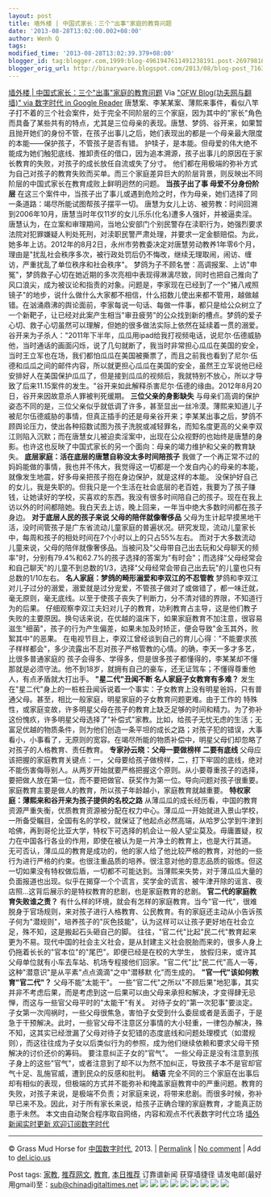 ```yaml
---
layout: post
title: 墙外楼 | 中国式家长：三个"出事"家庭的教育问题
date: '2013-08-28T13:02:00.002+08:00'
author: Wenh Q
tags:
modified_time: '2013-08-28T13:02:39.379+08:00'
blogger_id: tag:blogger.com,1999:blog-4961947611491238191.post-2697981600043619907
blogger_orig_url: http://binaryware.blogspot.com/2013/08/blog-post_7163.html
---
```

[墙外楼 |
中国式家长：三个"出事"家庭的教育问题](http://feedproxy.google.com/~r/chinagfwblog/~3/pUDRx_HWUuM/)
Via ["GFW Blog(功夫网与翻墙)" via 数字时代 in Google
Reader](https://www.blogger.com/blogger.g?blogID=4961947611491238191)
唐慧案、李某某案、薄熙来事件，看似八竿子打不着的三个社会案件，处于完全不同阶层的三个家庭，因为其中的"家长"角色而具备了某些共有的特点，尤其是三位母亲的表现。唐慧、梦鸽、谷开来，如果暂且抛开她们的身份不管，在孩子出事儿之后，她们表现出的都是一个母亲最大限度的本能——保护孩子，不管孩子是否有错。
护犊子，是本能。但母爱的伟大绝不能成为她们触犯底线、推卸责任的借口，因为追本溯源，孩子出事儿的原因在于家长教育的失败，对孩子的成长放任自流或失了分寸。
他们都在用极端的弥补方式为自己对孩子的教育失败而买单。而三个家庭差异巨大的阶层背景，则反映出不同阶层的中国式家长在教育成败上鲜明迥然的问题。
**当孩子出了事 母爱不分身份阶层**
在这三个案件中，当孩子出了事儿或遇到危险之时，作为母亲，她们选择了同一条道路：竭尽所能试图帮孩子摆平一切。
唐慧为女儿上访、被劳教：时间回溯到2006年10月，唐慧当时年仅11岁的女儿乐乐(化名)遭多人强奸，并被逼卖淫。唐慧认为，在立案和审理期间，当地公安部门个别民警存在渎职行为，她强烈要求法院对犯罪嫌疑人判处死刑，对渎职民警严肃处理，并要求一定金额赔偿。为此，她多年上访。2012年的8月2日，永州市劳教委决定对唐慧劳动教养1年零6个月，理由是"扰乱社会秩序多次，被行政处罚后仍不悔改，继续无理取闹，闹访、缠访，严重扰乱了单位秩序和社会秩序"。
梦鸽为子不顾名誉：高调报案、上访"申冤"，梦鸽救子心切在她近期的多次亮相中表现得淋漓尽致，同时也把自己推向了风口浪尖，成为被议论和指责的对象。问题是，李家现在已经到了一个"猪八戒照镜子"的地步，说什么做什么大家都不相信，什么招数儿使出来都不管用，越做越错。在汹涌鼎沸的舆论面前，李家每说一句话、每做一件事，都只是给公众树立了一个新靶子，让已经对此案产生相当"审丑疲劳"的公众找到新的槽点。梦鸽的爱子心切、救子心切虽然可以理解，但她的很多做法实际上依然在延续着一贯的溺爱。
谷开来为子杀人："2011年下半年，瓜瓜用ipad给我打视频电话，说尼尔·伍德威胁他，当时通话的画面闪烁，说了几句就断了，我当时非常担心瓜瓜在美国的安全，当时王立军也在场，我们都怕瓜瓜在美国被撕票了，而且之前我也看到了尼尔·伍德和瓜瓜之间的邮件内容，所以就更担心瓜瓜在美国的安全，虽然王立军说他已经安排好人在美国保护瓜瓜了，但是接到瓜瓜的视频后，我就特别不放心，所以才导致了后来11.15案件的发生。"谷开来如此解释杀害尼尔·伍德的缘由。2012年8月20日，谷开来因故意杀人罪被判死缓期。
**三位父亲的身影缺失**
与母亲们高调的保护姿态不同的是，三位父亲似乎就低调了许多，甚至显出一丝冷漠。薄熙来知道儿子被尼尔伍德威胁的事情，但真正插手的还是母亲谷开来；李某某出事之后，梦鸽不顾舆论压力，使出各种招数试图为孩子洗脱或减轻罪名，而知名度更高的父亲李双江则陷入沉默；而在唐慧女儿被迫卖淫案中，出现在公众视野的也始终是唐慧的身影。也许这也反映了中国式家长的另一个面向：母亲的竭力维护和父亲的教育缺失。
**底层家庭：活在底层的唐慧自称没太多时间陪孩子**
我做了一个再正常不过的妈妈能做的事情，我也并不伟大，我觉得这一切都是一个发自内心的母亲的本能，就像发生地震，好多母亲把孩子抱在身边保护，就是这样的本能。
没保护好自己的女儿，我是失职的。但我只是一个生活在社会底层的老百姓，我要为了孩子赚钱，让她读好的学校，买喜欢的东西。我没有很多时间陪自己的孩子。现在在我上访以外的时间都陪她。我白天去上访，晚上回来，一年当中绝大多数时间都在孩子身边。
**对于底层人民的孩子来说 父母的陪伴就像奢侈品**
父母为生计起早摸黑地干活，没时间管孩子是广东省流动儿童家庭的普遍状况。研究发现，流动儿童家长中，每周和孩子的相处时间在7个小时以上的只占55%左右。
而对于大多数流动儿童来说，父母的陪伴就像奢侈品。当被问及"父母带自己出去玩和父母聊天的频率"时，分别有79.4%和62.7%的孩子选择的答案为"有时会"；而选择"父母经常会和自己聊天"的儿童不到总数的1/3，选择"父母经常会带自己出去玩"的儿童也只有总数的1/10左右。
**名人家庭：梦鸽的畸形溺爱和李双江的不忍管教**
梦鸽和李双江对儿子过分的溺爱，溺爱就是过分宠爱，不管孩子做对了或做错了，都一味迁就，毫无原则，毫无底线。以至于使孩子丧失了判断力，分不清对错的界限，不知道行为的后果。
仔细观察李双江夫妇对儿子的教育，功利教育占主导，这是他们教子失败的主要原因。换句话来说，在优越的温床下，如果家庭教育不加注意，很容易滋生"细菌"，孩子的行为产生偏差，如果未加及时矫正，便会导致"金玉其外，败絮其中"的恶果。
在电视节目上，李双江曾经谈到自己的育儿心得："不能要求孩子样样都会"，多少流露出不忍对孩子严格管教的心情。的确，李天一多才多艺，比很多普通家庭的
孩子会得多、学得多，但是很多孩子都懂得的，李某某却不懂那就是必须守法。他不到18岁，就拥有自己的豪车，还无证驾车；不懂得尊重他人，有点矛盾就大打出手。
**"星二代"丑闻不断 名人家庭子女教育有多难？**
发生在"星二代"身上的一桩桩丑闻诉说着一个事实：子女教育上没有明星爸妈，只有普通父母。甚至，相比一般家庭，明星家庭的子女教育问题更难。由于工作的
特殊性，或家庭变故，许多明星父母在孩子的教育上缺乏足够的时间和精力。为了弥补这份愧疚，许多明星父母选择了"补偿式"家教。比如，给孩子无忧无虑的生活；无富足优越的物质条件，则为他们创造一条平坦的成长之路；对孩子犯的错误，大事看小，小事看了，无原则的宽容。在竭尽所能的物质补偿中，明星父母们却忽略了对孩子的人格教育、责任教育。
**专家孙云晓：父母一要做榜样 二要有底线**
父母应该把握的家庭教育关键点：一，父母要给孩子做榜样，二，打下牢固的底线，绝对不能伤害侮辱别人。从两岁开始就要严格把握这个原则。从小要尊重孩子的选择，要把做人放在第一位，而不要把做官、获奖作为第一位。导向问题对孩子很重要。家庭教育主要是做人的教育，所以孩子年龄越小，家庭教育就越重要。
**特权家庭：薄熙来和谷开来为孩子提供的名校之路**
从薄瓜瓜的成长经历看，中国的教育资源严重失衡，优质教育资源被分配在权力中心。薄瓜瓜一开始就进入景山学校，一所备受瞩目，全国有名的学校，就保证了他起点必然高端，从哈罗公学到牛津到哈佛，再到哥伦比亚大学，特权下可选择的机会让一般人望尘莫及。毋庸置疑，权力在中国各行各业的作用，即使在被认为是一片净土的教育上，也是大行其道。
无可否认，薄瓜瓜的教育是成功的，他的家人给了他比较严格的教育，对他的一些行为进行严格的约束。也很注重品质的培养。很注意对他的意志品质的锻炼。但这一切如果没有特权做后盾，一切都不可能达到。当薄熙来失势，对于薄瓜瓜大量的负面报道也出现。似乎在揭穿一个个谎言，奖学金的谎言、被牛津开除的谣言、夜店照…这背后展示的是特权教育的悲剧，也是家庭教育的悲剧。
**官二代的家庭教育失败谁之责？**
有什么样的环境，就会有怎样的家庭教育。当今"官一代"，很难脱身于官场规则，来对孩子进行人格教育、公民教育。有的家庭还主动从小告诉孩子何为"潜规则"，培养孩子的"灰色技能"，认为这样可以让孩子更好地在社会立足，殊不知，这是搬起石头砸自己的脚。
往往，"官二代"比起"民二代"教育起来更为不易。现代中国的社会主义社会，是从封建主义社会脱胎而来的，很多人身上仍拖着长长的"官本位"的"尾巴"。即便已经是在校的大学生，
放假归来，或许其父母单位就有小车去车站、机场专程接他们回家。"官二代"比"民二代"高人一等，这种"潜意识"是从平素"点点滴滴"之中"潜移默
化"而生成的。
**"官一代"该如何教育"官二代"？**
父母不能"太能干"。
一些"官二代"之所以"不顾后果"地犯事，其实并非不考虑后果，而是考虑到这一后果可以由父母来承担和解决，才变得肆无忌惮，而这与一些官父母平时的"太能干"有关。
对待子女的"第一次犯事"要淡定。
子女第一次闯祸时，一些父母很焦急，害怕子女受到什么委屈或者是丢面子，于是急于干预解决。此时，一些官父母不注意区分事情的大小轻重，一律包办解决，殊不知，这其实已经泄漏了父母对待子女犯错的态度底线和问题处理模式（如潜规则），而这往往成为子女以后类似行为的参照，成为他们继续依赖和要求父母干预解决的讨价还价的筹码。
要注意纠正子女的"官气"。
一些父母正是没有注意到孩子身上的这些"官气"，或者注意到了却不以为然不加纠正，导致孩子本不是官却官气十足、乱施官威，遭到民众的反感和批判。
**结语**
完全不同的三个家庭在出事后却有相似的表现，但极端的方式并不能弥补和掩盖家庭教育中的严重问题。教育的失败，对孩子来说，是极端不负责；对家庭来说，将带来悲剧。而很多时候，弥补早已来不及。因此，对于所有家长来说，给孩子正确合理的家庭教育，才能真正防患于未然。
本文由自动聚合程序取自网络，内容和观点不代表数字时代立场
[墙外新闻实时更新 欢迎订阅数字时代](http://eepurl.com/mstlf)

* * * * *

© Grass Mud Horse for
[中国数字时代](http://chinadigitaltimes.net/chinese), 2013. |
[Permalink](http://chinadigitaltimes.net/chinese/2013/08/%E5%A2%99%E5%A4%96%E6%A5%BC-%E4%B8%AD%E5%9B%BD%E5%BC%8F%E5%AE%B6%E9%95%BF%EF%BC%9A%E4%B8%89%E4%B8%AA%E5%87%BA%E4%BA%8B%E5%AE%B6%E5%BA%AD%E7%9A%84%E6%95%99%E8%82%B2%E9%97%AE/)
| [No
comment](http://chinadigitaltimes.net/chinese/2013/08/%E5%A2%99%E5%A4%96%E6%A5%BC-%E4%B8%AD%E5%9B%BD%E5%BC%8F%E5%AE%B6%E9%95%BF%EF%BC%9A%E4%B8%89%E4%B8%AA%E5%87%BA%E4%BA%8B%E5%AE%B6%E5%BA%AD%E7%9A%84%E6%95%99%E8%82%B2%E9%97%AE/#comments)
| Add to
[del.icio.us](http://del.icio.us/post?url=http://chinadigitaltimes.net/chinese/2013/08/%E5%A2%99%E5%A4%96%E6%A5%BC-%E4%B8%AD%E5%9B%BD%E5%BC%8F%E5%AE%B6%E9%95%BF%EF%BC%9A%E4%B8%89%E4%B8%AA%E5%87%BA%E4%BA%8B%E5%AE%B6%E5%BA%AD%E7%9A%84%E6%95%99%E8%82%B2%E9%97%AE/&title=%E5%A2%99%E5%A4%96%E6%A5%BC%20%7C%20%E4%B8%AD%E5%9B%BD%E5%BC%8F%E5%AE%B6%E9%95%BF%EF%BC%9A%E4%B8%89%E4%B8%AA%E2%80%9C%E5%87%BA%E4%BA%8B%E2%80%9D%E5%AE%B6%E5%BA%AD%E7%9A%84%E6%95%99%E8%82%B2%E9%97%AE%E9%A2%98)

 Post tags:
[家教](http://chinadigitaltimes.net/chinese/tag/%E5%AE%B6%E6%95%99/?category=10466),
[推荐网文](http://chinadigitaltimes.net/chinese/tag/%E6%8E%A8%E8%8D%90%E7%BD%91%E6%96%87/?category=10466),
[教育](http://chinadigitaltimes.net/chinese/tag/%E6%95%99%E8%82%B2/?category=10466),
[本日推荐](http://chinadigitaltimes.net/chinese/tag/%E6%9C%AC%E6%97%A5%E6%8E%A8%E8%8D%90/?category=10466)
 订靠谱新闻 获穿墙捷径
请发电邮(最好用gmail)至：sub@chinadigitaltimes.net
[![](http://feeds.feedburner.com/~ff/chinagfwblog?d=yIl2AUoC8zA)](http://feeds.feedburner.com/~ff/chinagfwblog?a=pUDRx_HWUuM:BFNXFOeXYmg:yIl2AUoC8zA)
[![](http://feeds.feedburner.com/~ff/chinagfwblog?i=pUDRx_HWUuM:BFNXFOeXYmg:-BTjWOF_DHI)](http://feeds.feedburner.com/~ff/chinagfwblog?a=pUDRx_HWUuM:BFNXFOeXYmg:-BTjWOF_DHI)
[![](http://feeds.feedburner.com/~ff/chinagfwblog?i=pUDRx_HWUuM:BFNXFOeXYmg:F7zBnMyn0Lo)](http://feeds.feedburner.com/~ff/chinagfwblog?a=pUDRx_HWUuM:BFNXFOeXYmg:F7zBnMyn0Lo)
[![](http://feeds.feedburner.com/~ff/chinagfwblog?i=pUDRx_HWUuM:BFNXFOeXYmg:V_sGLiPBpWU)](http://feeds.feedburner.com/~ff/chinagfwblog?a=pUDRx_HWUuM:BFNXFOeXYmg:V_sGLiPBpWU)
[![](http://feeds.feedburner.com/~ff/chinagfwblog?d=qj6IDK7rITs)](http://feeds.feedburner.com/~ff/chinagfwblog?a=pUDRx_HWUuM:BFNXFOeXYmg:qj6IDK7rITs)
[![](http://feeds.feedburner.com/~ff/chinagfwblog?d=l6gmwiTKsz0)](http://feeds.f%20%20%20eedburner.com/~ff/chinagfwblog?a=pUDRx_HWUuM:BFNXFOeXYmg:l6gmwiTKsz0)
[![](http://feeds.feedburner.com/~ff/chinagfwblog?i=pUDRx_HWUuM:BFNXFOeXYmg:gIN9vFwOqvQ)](http://feeds.feedburner.com/~ff/chinagfwblog?a=pUDRx_HWUuM:BFNXFOeXYmg:gIN9vFwOqvQ)
[![](http://feeds.feedburner.com/~ff/chinagfwblog?d=TzevzKxY174)](http://feeds.feedburner.com/~ff/chinagfwblog?a=pUDRx_HWUuM:BFNXFOeXYmg:TzevzKxY174)
![](http://feeds.feedburner.com/~r/chinagfwblog/~4/pUDRx_HWUuM)
